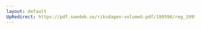 ```yaml
---
layout: default
UpRedirect: https://pdf.swedeb.se/riksdagen-volumeG-pdf/199596/reg_199596/reg_199596_0164.pdf
---
```

